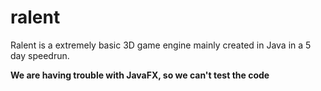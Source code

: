 # ralent
Ralent is a extremely basic 3D game engine mainly created in Java in a 5 day speedrun.

**We are having trouble with JavaFX, so we can't test the code**
